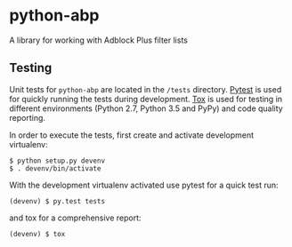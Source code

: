 # python-abp

A library for working with Adblock Plus filter lists

## Testing

Unit tests for `python-abp` are located in the `/tests` directory. 
[Pytest](http://pytest.org/) is used for quickly running the tests
during development.
[Tox](https://tox.readthedocs.org/) is used for testing in different
environments (Python 2.7, Python 3.5 and PyPy) and code quality
reporting.

In order to execute the tests, first create and activate development
virtualenv:

    $ python setup.py devenv
    $ . devenv/bin/activate

With the development virtualenv activated use pytest for a quick test run:

    (devenv) $ py.test tests

and tox for a comprehensive report:

    (devenv) $ tox
